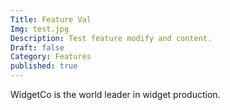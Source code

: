 ```yaml
---
Title: Feature Val
Img: test.jpg
Description: Test feature modify and content.
Draft: false
Category: Features
published: true
---
```


WidgetCo is the world leader in widget production.

